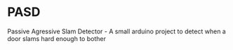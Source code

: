 # PASD
Passive Agressive Slam Detector - A small arduino project to detect when a door slams hard enough to bother
